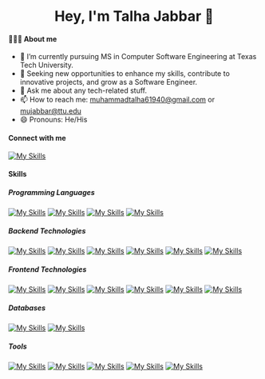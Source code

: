 <h1 align="center">Hey, I'm Talha Jabbar 👋</h1>

#### 👨🏻‍💻 About me
- 🔭 I’m currently pursuing MS in Computer Software Engineering at Texas Tech University.
- 🌱 Seeking new opportunities to enhance my skills, contribute to innovative projects, and grow as a Software Engineer.
- 💬 Ask me about any tech-related stuff.
- 📫 How to reach me: muhammadtalha61940@gmail.com or mujabbar@ttu.edu
- 😄 Pronouns: He/His
<!-- - ⚡ Fun fact: ... -->

#### Connect with me
[![My Skills](https://skillicons.dev/icons?i=linkedin)](https://www.linkedin.com/in/m-talha-jabbar/)

#### Skills

##### Programming Languages 
[![My Skills](https://skillicons.dev/icons?i=cpp)]()
[![My Skills](https://skillicons.dev/icons?i=cs)](https://dotnet.microsoft.com/en-us/languages/csharp)
[![My Skills](https://skillicons.dev/icons?i=py)](https://www.python.org/)
[![My Skills](https://skillicons.dev/icons?i=php)](https://www.php.net/)

##### Backend Technologies
[![My Skills](https://skillicons.dev/icons?i=dotnet)](https://dotnet.microsoft.com/en-us/)
[![My Skills](https://skillicons.dev/icons?i=nodejs)](https://nodejs.org/en)
[![My Skills](https://skillicons.dev/icons?i=express)](https://expressjs.com/)
[![My Skills](https://skillicons.dev/icons?i=redis)](https://redis.io/)
[![My Skills](https://skillicons.dev/icons?i=rabbitmq)](https://www.rabbitmq.com/)
[![My Skills](https://skillicons.dev/icons?i=docker)](https://www.docker.com/)

##### Frontend Technologies
[![My Skills](https://skillicons.dev/icons?i=html)](https://developer.mozilla.org/en-US/docs/Learn/Getting_started_with_the_web/HTML_basics)
[![My Skills](https://skillicons.dev/icons?i=css)](https://developer.mozilla.org/en-US/docs/Web/CSS)
[![My Skills](https://skillicons.dev/icons?i=js)](https://developer.mozilla.org/en-US/docs/Web/JavaScript)
[![My Skills](https://skillicons.dev/icons?i=ts)](https://www.typescriptlang.org/)
[![My Skills](https://skillicons.dev/icons?i=react)](https://react.dev/)
[![My Skills](https://skillicons.dev/icons?i=redux)](https://redux.js.org/)

##### Databases
[![My Skills](https://skillicons.dev/icons?i=mysql)](https://www.mysql.com/)
[![My Skills](https://skillicons.dev/icons?i=mongodb)](https://www.mongodb.com/)

##### Tools
[![My Skills](https://skillicons.dev/icons?i=git)](https://git-scm.com/)
[![My Skills](https://skillicons.dev/icons?i=github)](https://github.com/M-Talha-Jabbar)
[![My Skills](https://skillicons.dev/icons?i=heroku)](https://www.heroku.com/)
[![My Skills](https://skillicons.dev/icons?i=vscode)](https://code.visualstudio.com/)
[![My Skills](https://skillicons.dev/icons?i=postman)](https://www.postman.com/)
